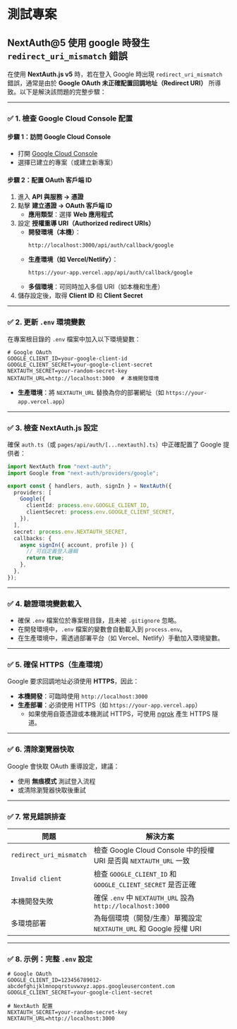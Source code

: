 # 測試專案

## NextAuth@5 使用 google 時發生 `redirect_uri_mismatch` 錯誤

在使用 **NextAuth.js v5** 時，若在登入 Google 時出現 `redirect_uri_mismatch` 錯誤，通常是由於 **Google OAuth 未正確配置回調地址（Redirect URI）** 所導致。以下是解決該問題的完整步驟：

---

### ✅ 1. 檢查 Google Cloud Console 配置

#### 步驟 1：訪問 Google Cloud Console
- 打開 [Google Cloud Console](https://console.cloud.google.com/)
- 選擇已建立的專案（或建立新專案）

#### 步驟 2：配置 OAuth 客戶端 ID
1. 進入 **API 與服務 → 憑證**
2. 點擊 **建立憑證 → OAuth 客戶端 ID**
   - **應用類型**：選擇 **Web 應用程式**
3. 設定 **授權重導 URI（Authorized redirect URIs）**
   - **開發環境（本機）**：
     ```
     http://localhost:3000/api/auth/callback/google
     ```
   - **生產環境（如 Vercel/Netlify）**：
     ```
     https://your-app.vercel.app/api/auth/callback/google
     ```
   - **多個環境**：可同時加入多個 URI（如本機和生產）
4. 儲存設定後，取得 **Client ID** 和 **Client Secret**

---

### ✅ 2. 更新 `.env` 環境變數

在專案根目錄的 `.env` 檔案中加入以下環境變數：

```env
# Google OAuth
GOOGLE_CLIENT_ID=your-google-client-id
GOOGLE_CLIENT_SECRET=your-google-client-secret
NEXTAUTH_SECRET=your-random-secret-key
NEXTAUTH_URL=http://localhost:3000  # 本機開發環境
```

- **生產環境**：將 `NEXTAUTH_URL` 替換為你的部署網址（如 `https://your-app.vercel.app`）

---

### ✅ 3. 檢查 NextAuth.js 設定

確保 `auth.ts`（或 `pages/api/auth/[...nextauth].ts`）中正確配置了 Google 提供者：

```ts
import NextAuth from "next-auth";
import Google from "next-auth/providers/google";

export const { handlers, auth, signIn } = NextAuth({
  providers: [
    Google({
      clientId: process.env.GOOGLE_CLIENT_ID,
      clientSecret: process.env.GOOGLE_CLIENT_SECRET,
    }),
  ],
  secret: process.env.NEXTAUTH_SECRET,
  callbacks: {
    async signIn({ account, profile }) {
      // 可自定義登入邏輯
      return true;
    },
  },
});
```

---

### ✅ 4. 驗證環境變數載入

- 確保 `.env` 檔案位於專案根目錄，且未被 `.gitignore` 忽略。
- 在開發環境中，`.env` 檔案的變數會自動載入到 `process.env`。
- 在生產環境中，需透過部署平台（如 Vercel、Netlify）手動加入環境變數。

---

### ✅ 5. 確保 HTTPS（生產環境）

Google 要求回調地址必須使用 **HTTPS**，因此：
- **本機開發**：可臨時使用 `http://localhost:3000`
- **生產部署**：必須使用 HTTPS（如 `https://your-app.vercel.app`）
  - 如果使用自簽憑證或本機測試 HTTPS，可使用 [ngrok](https://ngrok.com/) 產生 HTTPS 隧道。

---

### ✅ 6. 清除瀏覽器快取

Google 會快取 OAuth 重導設定，建議：
- 使用 **無痕模式** 測試登入流程
- 或清除瀏覽器快取後重試

---

### ✅ 7. 常見錯誤排查

| 問題 | 解決方案 |
|------|----------|
| `redirect_uri_mismatch` | 檢查 Google Cloud Console 中的授權 URI 是否與 `NEXTAUTH_URL` 一致 |
| `Invalid client` | 檢查 `GOOGLE_CLIENT_ID` 和 `GOOGLE_CLIENT_SECRET` 是否正確 |
| 本機開發失敗 | 確保 `.env` 中 `NEXTAUTH_URL` 設為 `http://localhost:3000` |
| 多環境部署 | 為每個環境（開發/生產）單獨設定 `NEXTAUTH_URL` 和 Google 授權 URI |

---

### ✅ 8. 示例：完整 `.env` 設定

```env
# Google OAuth
GOOGLE_CLIENT_ID=123456789012-abcdefghijklmnopqrstuvwxyz.apps.googleusercontent.com
GOOGLE_CLIENT_SECRET=your-google-client-secret

# NextAuth 配置
NEXTAUTH_SECRET=your-random-secret-key
NEXTAUTH_URL=http://localhost:3000
```


